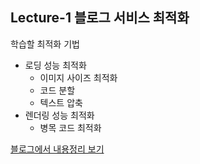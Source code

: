 ## Lecture-1 블로그 서비스 최적화

학습할 최적화 기법

- 로딩 성능 최적화
  - 이미지 사이즈 최적화
  - 코드 분할
  - 텍스트 압축
- 렌더링 성능 최적화
  - 병목 코드 최적화

[블로그에서 내용정리 보기](https://nomadkim880901.tistory.com/entry/1%EC%9E%A5-%EB%B8%94%EB%A1%9C%EA%B7%B8-%EC%84%9C%EB%B9%84%EC%8A%A4-%EC%B5%9C%EC%A0%81%ED%99%94)
